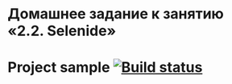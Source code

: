 # Домашнее задание к занятию «2.2. Selenide»

# Project sample [![Build status](https://ci.appveyor.com/api/projects/status/ncdvo08c8e66l5fi/branch/master?svg=true)](https://ci.appveyor.com/project/MarinaS1501/carddelivery/branch/master)



